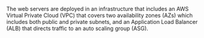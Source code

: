 The web servers are deployed in an infrastructure that includes an AWS Virtual Private Cloud (VPC) that covers two availability zones (AZs) which includes both public and private subnets, and an Application Load Balancer (ALB) that directs traffic to an auto scaling group (ASG).
